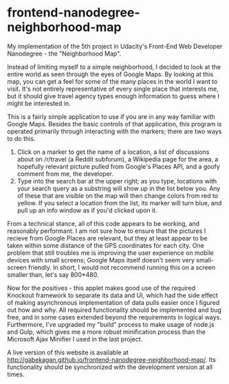 # frontend-nanodegree-neighborhood-map
My implementation of the 5th project in Udacity's Front-End Web Developer Nanodegree - the "Neighborhood Map".

Instead of limiting myself to a simple neighborhood, I decided to look at the entire world as seen through the eyes of Google Maps. By looking at this map, you can get a feel for some of the many places in the world I want to visit. It's not entirely representative of every single place that interests me, but it should give travel agency types enough information to guess where I might be interested in.

This is a fairly simple application to use if you are in any way familiar with Google Maps. Besides the basic controls of that application, this program is operated primarily through interacting with the markers; there are two ways to do this.

1. Click on a marker to get the name of a location, a list of discussions about on /r/travel (a Reddit subforum), a Wikipedia page for the area, a hopefully relevant picture pulled from Google's Places API, and a goofy comment from me, the developer.
2. Type into the search bar at the upper right; as you type, locations with your search query as a substring will show up in the list below you. Any of these that are visible on the map will then change colors from red to yellow. If you select a location from the list, its marker will turn blue, and pull up an info window as if you'd clicked upon it.

From a technical stance, all of this code appears to be working, and reasonably performant. I am not sure how to ensure that the pictures I recieve from Google Places are relevant, but they at least appear to be taken within some distance of the GPS coordinates for each city. One problem that still troubles me is improving the user experience on mobile devices with small screens; Google Maps itself doesn't seem very small-screen friendly. In short, I would not recommend running this on a screen smaller than, let's say 800*480. 

Now for the positives - this applet makes good use of the required Knockout framework to separate its data and UI, which had the side effect of making asynchronous implementation of data pulls easier once I figured out how and why. All required functionality should be implemented and bug free, and in some cases extended beyond the requirements in logical ways. Furthermore, I've upgraded my "build" process to make usage of node.js and Gulp, which gives me a more robust minification process than the Microsoft Ajax Minifier I used in the last project.

A live version of this website is available at http://gabekagan.github.io/frontend-nanodegree-neighborhood-map/. Its functionality should be synchronized with the development version at all times.
